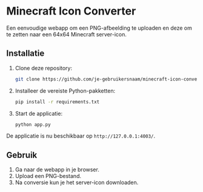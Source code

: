 # Minecraft Icon Converter

Een eenvoudige webapp om een PNG-afbeelding te uploaden en deze om te zetten naar een 64x64 Minecraft server-icon.

## Installatie

1. Clone deze repository:
    ```bash
    git clone https://github.com/je-gebruikersnaam/minecraft-icon-converter.git
    ```

2. Installeer de vereiste Python-pakketten:
    ```bash
    pip install -r requirements.txt
    ```

3. Start de applicatie:
    ```bash
    python app.py
    ```

De applicatie is nu beschikbaar op `http://127.0.0.1:4003/`.

## Gebruik

1. Ga naar de webapp in je browser.
2. Upload een PNG-bestand.
3. Na conversie kun je het server-icon downloaden.

